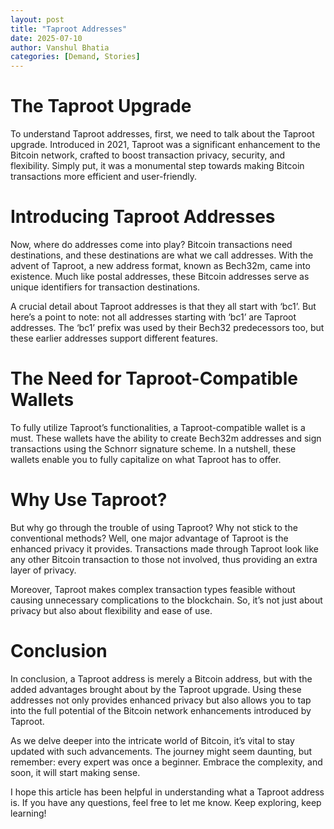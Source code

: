 ```yaml
---
layout: post
title: "Taproot Addresses"
date: 2025-07-10
author: Vanshul Bhatia
categories: [Demand, Stories]
---
```


# **The Taproot Upgrade**

To understand Taproot addresses, first, we need to talk about the Taproot upgrade. Introduced in 2021, Taproot was a significant enhancement to the Bitcoin network, crafted to boost transaction privacy, security, and flexibility. Simply put, it was a monumental step towards making Bitcoin transactions more efficient and user-friendly.

# **Introducing Taproot Addresses**

Now, where do addresses come into play? Bitcoin transactions need destinations, and these destinations are what we call addresses. With the advent of Taproot, a new address format, known as Bech32m, came into existence. Much like postal addresses, these Bitcoin addresses serve as unique identifiers for transaction destinations.

A crucial detail about Taproot addresses is that they all start with ‘bc1’. But here’s a point to note: not all addresses starting with ‘bc1’ are Taproot addresses. The ‘bc1’ prefix was used by their Bech32 predecessors too, but these earlier addresses support different features.

# **The Need for Taproot-Compatible Wallets**

To fully utilize Taproot’s functionalities, a Taproot-compatible wallet is a must. These wallets have the ability to create Bech32m addresses and sign transactions using the Schnorr signature scheme. In a nutshell, these wallets enable you to fully capitalize on what Taproot has to offer.

# **Why Use Taproot?**

But why go through the trouble of using Taproot? Why not stick to the conventional methods? Well, one major advantage of Taproot is the enhanced privacy it provides. Transactions made through Taproot look like any other Bitcoin transaction to those not involved, thus providing an extra layer of privacy.

Moreover, Taproot makes complex transaction types feasible without causing unnecessary complications to the blockchain. So, it’s not just about privacy but also about flexibility and ease of use.

# **Conclusion**

In conclusion, a Taproot address is merely a Bitcoin address, but with the added advantages brought about by the Taproot upgrade. Using these addresses not only provides enhanced privacy but also allows you to tap into the full potential of the Bitcoin network enhancements introduced by Taproot.

As we delve deeper into the intricate world of Bitcoin, it’s vital to stay updated with such advancements. The journey might seem daunting, but remember: every expert was once a beginner. Embrace the complexity, and soon, it will start making sense.

I hope this article has been helpful in understanding what a Taproot address is. If you have any questions, feel free to let me know. Keep exploring, keep learning!